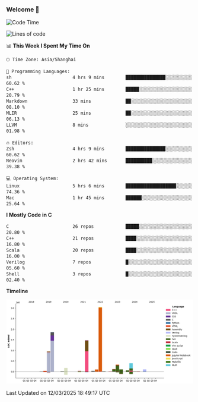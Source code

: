 ### Welcome 👋

<!--START_SECTION:waka-->
![Code Time](http://img.shields.io/badge/Code%20Time-1%2C843%20hrs%2053%20mins-blue)

![Lines of code](https://img.shields.io/badge/From%20Hello%20World%20I%27ve%20Written-8.8%20million%20lines%20of%20code-blue)

📊 **This Week I Spent My Time On** 

```text
🕑︎ Time Zone: Asia/Shanghai

💬 Programming Languages: 
sh                       4 hrs 9 mins        ███████████████░░░░░░░░░░   60.62 % 
C++                      1 hr 25 mins        █████░░░░░░░░░░░░░░░░░░░░   20.79 % 
Markdown                 33 mins             ██░░░░░░░░░░░░░░░░░░░░░░░   08.10 % 
MLIR                     25 mins             ██░░░░░░░░░░░░░░░░░░░░░░░   06.13 % 
LLVM                     8 mins              ░░░░░░░░░░░░░░░░░░░░░░░░░   01.98 % 

🔥 Editors: 
Zsh                      4 hrs 9 mins        ███████████████░░░░░░░░░░   60.62 % 
Neovim                   2 hrs 42 mins       ██████████░░░░░░░░░░░░░░░   39.38 % 

💻 Operating System: 
Linux                    5 hrs 6 mins        ███████████████████░░░░░░   74.36 % 
Mac                      1 hr 45 mins        ██████░░░░░░░░░░░░░░░░░░░   25.64 % 
```

**I Mostly Code in C** 

```text
C                        26 repos            █████░░░░░░░░░░░░░░░░░░░░   20.80 % 
C++                      21 repos            ████░░░░░░░░░░░░░░░░░░░░░   16.80 % 
Scala                    20 repos            ████░░░░░░░░░░░░░░░░░░░░░   16.00 % 
Verilog                  7 repos             █░░░░░░░░░░░░░░░░░░░░░░░░   05.60 % 
Shell                    3 repos             █░░░░░░░░░░░░░░░░░░░░░░░░   02.40 % 
```



**Timeline**

![Lines of Code chart](https://raw.githubusercontent.com/Bohan-hu/Bohan-hu/master/assets/bar_graph.png)


 Last Updated on 12/03/2025 18:49:17 UTC
<!--END_SECTION:waka-->



